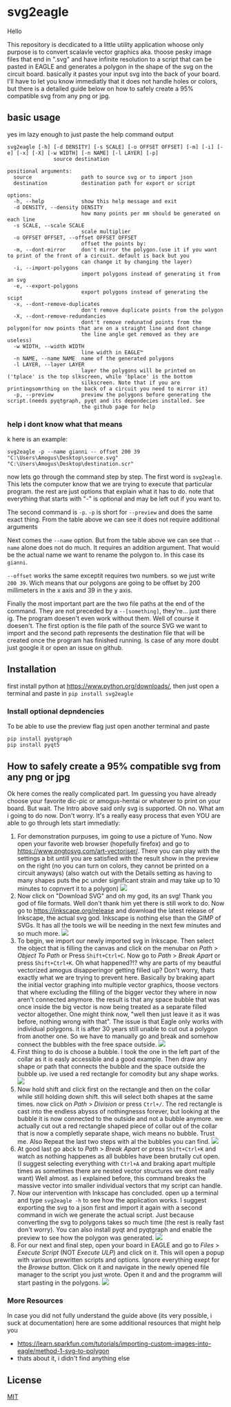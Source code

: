 # svg2eagle

Hello 

This repository is decdicated to a little utility application whoose only purpose is to convert scalavle vector graphics aka. thoose pesky image files that end in ".svg" and have infinite resolution to a script that can be pasted in EAGLE and generates a polygon in the shape of the svg on the circuit board. basically it pastes your input svg into the back of your board. I'll have to let you know immediatly that it does not handle holes or colors, but there is a detailed guide below on how to safely create a 95% compatible svg from any png or jpg.

## basic usage 
yes im lazy enough to just paste the help command output
```
svg2eagle [-h] [-d DENSITY] [-s SCALE] [-o OFFSET OFFSET] [-m] [-i] [-e] [-x] [-X] [-w WIDTH] [-n NAME] [-l LAYER] [-p]
               source destination

positional arguments:
  source                path to source svg or to import json
  destination           destination path for export or script

options:
  -h, --help            show this help message and exit
  -d DENSITY, --density DENSITY
                        how many points per mm should be generated on each line
  -s SCALE, --scale SCALE
                        scale multiplier
  -o OFFSET OFFSET, --offset OFFSET OFFSET
                        offset the points by:
  -m, --dont-mirror     don't mirror the polygon.(use it if you want to print of the front of a circuit. default is back but you
                        can change it by changing the layer)
  -i, --import-polygons
                        import polygons instead of generating it from an svg
  -e, --export-polygons
                        export polygons instead of generating the scipt
  -x, --dont-remove-duplicates
                        don't remove duplicate points from the polygon
  -X, --dont-remove-redundancies
                        dont't remove redunatnd points from the polygon(for now points that are on a straight line and dont change
                        the line angle get removed as they are useless)
  -w WIDTH, --width WIDTH
                        line width in EAGLE™
  -n NAME, --name NAME  name of the generated polygons
  -l LAYER, --layer LAYER
                        layer the polygons will be printed on ('tplace' is the top slkscreen, while 'bplace' is the bottom
                        silkscreen. Note that if you are printingsomrthing on the back of a circuit you need to mirror it)
  -p, --preview         preview the polygons before generating the script.(needs pyqtgraph, pyqt and its dependecies installed. See
                        the github page for help
```

### help i dont know what that means
k here is an example:
```
svg2eagle -p --name gianni -- offset 200 39 "C:\Users\Amogus\Desktop\source.svg" "C:\Users\Amogus\Desktop\destination.scr"
```
now lets go through the command step by step. The first word is `svg2eagle`. This lets the computer know that we are trying to execute that particular program. the rest are just options that explain what it has to do. note that everything that starts with "-" is optional and may be left out if you want to. 

The second command is `-p`. `-p` is short for `--preview` and does the same exact thing. From the table above we can see it does not require additional arguments

Next comes the `--name` option. But from the table above we can see that `--name` alone does not do much. It requires an addition argument. That would be the actual name we want to rename the polygon to. In this case its `gianni`. 

`--offset` works the same exceptit requires two numbers. so we just write `200 39`. Wich means that our polygons are going to be offset by 200 millimeters in the x axis and 39 in the y axis. 

Finally the most important part are the two file paths at the end of the command. They are not preceded by a `--[something]`, they're... just there ig. The program doesen't even work without them. Well of course it doesen't. The first option is the file path of the source SVG we want to import and the second path represents the destination file that will be created once the program has finished running. Is case of any more doubt just google it or open an issue on github.

## Installation 
first install python at https://www.python.org/downloads/, then just open a terminal and paste in `pip install svg2eagle`

### Install optional depndencies
To be able to use the preview flag just open another terminal and paste 
```
pip install pyqtgraph
pip install pyqt5
```

## How to safely create a 95% compatible svg from any png or jpg

Ok here comes the really complicated part. Im guessing you have already choose your favorite dic-pic or amogus-hentai or whatever to print on your board. But wait. The Intro above said only svg is supported. Oh no. What am i going to do now. Don't worry. It's a really easy process that even YOU are able to go through lets start immediatly:

1. For demonstration purpuses, im going to use a picture of Yuno. Now open your favorite web browser (hopefully firefox) and go to https://www.pngtosvg.com/art-vectoriser/. There you can play with the settings a bit untill you are satisfied with the result show in the preview on the right (no you can turn on colors, they cannot be printed on a circuit anyways) (also watch out with the Details setting as having to many shapes puts the pc under significant strain and may take up to 10 minutes to copnvert it to a polygon)
   ![](screenshot/1.png)
2. Now click on "Download SVG" and oh my god, its an svg! Thank you god of file formats. Well don't thank him yet there is still work to do. Now go to https://inkscape.org/release and download the latest release of Inkscape, the actual svg god. Inkscape is nothing else than the GIMP of SVGs. It has all the tools we will be needing in the next few minutes and so much more. 
![](screenshot/2.png)
3. To begin, we import our newly imported svg in Inkscape. Then select the object that is filling the canvas and click on the menubar on *Path* > *Object To Path* or Press `Shift+Ctrl+C`. Now go to *Path* > *Break Apart* or press `Shift+Ctrl+K`. Oh what happened?!? why are parts of my beautful vectorized amogus disapperingor getting filled up? Don't worry, thats exactly what we are trying to prevent here. Basically by braking apart the initial vector graphing into multiple vector graphics, thoose vectors that where excluding the filling of the bigger vector they where in now aren't connected anymore. the result is that any space bubble that was once inside the big vector is now being treated as a separate filled vector altogether. One might think now, "well then just leave it as it was before, nothing  wrong with that". The issue is that Eagle only works with individual polygons. it is after 30 years still unable to cut out a polygon from another one. So we have to manually go and break and somehow connect the bubbles with the free space outside. ![](screenshot/3.png)
4. First thing to do is choose a bubble. I took the one in the left part of the collar as it is easly accessible and a good example. Then draw any shape or path that connects the bubble and the space outside the bubble up. ive used a red rectangle for comodity but any shape works. ![](screenshot/4.png)
5. Now hold shift and click first on the rectangle and then on the collar while still holding down shift. this will select both shapes at the same times. now click on *Path* > *Division* or press `Ctrl+/`. The red rectangle is cast into the endless abysss of nothingnesss forever, but looking at the bubble it is now connected to the outside and not a bubble anymore. we actually cut out a red rectangle shaped piece of collar out of the collar that is now a completly separate shape, wich means no bubble. Trust me. Also Repeat the last two steps with al the bubbles you can find. ![](screenshot/5.png)
6. At good last go abck to *Path* > *Break Apart* or press `Shift+Ctrl+K` and watch as nothing happenes as all bubbles have been brutally cut open. (I suggest selecting everything with `Ctrl+A` and braking apart multiple times as sometimes there are nested vector structures we dont really want) Well almost. as i explained before, this command breaks the massive vector into smaller individual vectors that my script can handle.
7. Now our intervention with Inkscape has concluded. open up a terminal and type `svg2eagle -h` to see how the application works. I suggest exporting the svg to a json first and import it again with a second command in wich we generate the actual script. Just because converting the svg to polygons takes so much time (the rest is really fast don't worry). You can also install pyqt and pyqtgraph and enable the preview to see how the polygon was generated.  ![](screenshot/6.png)
8. For our next and final step, open your board in EAGLE and go to *Files* > *Execute Script* (NOT *Execute ULP*) and click on it. This will open a popup with various prewritten scripts and options. Ignore everything exept for the *Browse*  button. Click on it and navigate in the newly opened file manager to the script you just wrote. Open it and and the programm will start pasting in the polygons. ![](screenshot/7.png)
### More Resources
In case you did not fully understand the guide above (its very possible, i suck at documentation) here are some additional resources that might help you
- https://learn.sparkfun.com/tutorials/importing-custom-images-into-eagle/method-1-svg-to-polygon
- thats about it, i didn't find anything else
## License
[MIT](https://mit-license.org/)